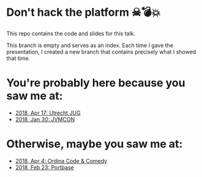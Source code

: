 # Don't hack the platform ☠💣💥️

This repo contains the code and slides for this talk.

This branch is empty and serves as an index. Each time I gave the presentation, I created a new branch that contains precisely what I showed that time.

# You're probably here because you saw me at:

* [2018, Apr 17: Utrecht JUG](https://github.com/jqno/dont-hack-the-platform-talk/tree/2018-04-17-utrecht-jug)
* [2018, Jan 30: JVMCON](https://github.com/jqno/dont-hack-the-platform-talk/tree/2018-01-30-jvmcon)

# Otherwise, maybe you saw me at:

* [2018, Apr 4: Ordina Code & Comedy](https://github.com/jqno/dont-hack-the-platform-talk/tree/2018-04-04-ordina-code-&-comedy)
* [2018, Feb 23: Portbase](https://github.com/jqno/dont-hack-the-platform-talk/tree/2018-02-23-portbase)

